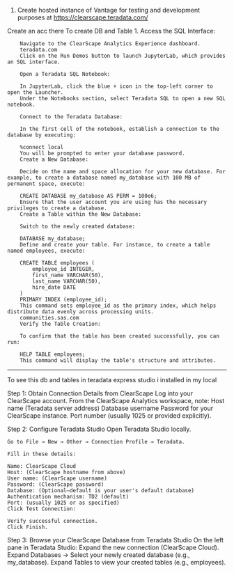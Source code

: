 1. Create hosted instance of Vantage for testing and development purposes at 
https://clearscape.teradata.com/

Create an acc there
To create DB and Table
    1. Access the SQL Interface:

        Navigate to the ClearScape Analytics Experience dashboard.​
        teradata.com 
        Click on the Run Demos button to launch JupyterLab, which provides an SQL interface.​
         
        Open a Teradata SQL Notebook:

        In JupyterLab, click the blue + icon in the top-left corner to open the Launcher.​
        Under the Notebooks section, select Teradata SQL to open a new SQL notebook.​

        Connect to the Teradata Database:

        In the first cell of the notebook, establish a connection to the database by executing:​
         
        %connect local
        You will be prompted to enter your database password.​
        Create a New Database:

        Decide on the name and space allocation for your new database. For example, to create a database named my_database with 100 MB of permanent space, execute:​
        
        CREATE DATABASE my_database AS PERM = 100e6;
        Ensure that the user account you are using has the necessary privileges to create a database.​
        Create a Table within the New Database:

        Switch to the newly created database:​
         
        DATABASE my_database;
        Define and create your table. For instance, to create a table named employees, execute:​
         
        CREATE TABLE employees (
            employee_id INTEGER,
            first_name VARCHAR(50),
            last_name VARCHAR(50),
            hire_date DATE
        )
        PRIMARY INDEX (employee_id);
        This command sets employee_id as the primary index, which helps distribute data evenly across processing units.​
        communities.sas.com
        Verify the Table Creation:

        To confirm that the table has been created successfully, you can run:​
       
        HELP TABLE employees;
        This command will display the table's structure and attributes.

--------------------------------
To see this db and tables in teradata express studio i installed in my local

Step 1: Obtain Connection Details from ClearScape
    Log into your ClearScape account.
    From the ClearScape Analytics workspace, note:
    Host name (Teradata server address)
    Database username
    Password for your ClearScape instance.
    Port number (usually 1025 or provided explicitly).

Step 2: Configure Teradata Studio
    Open Teradata Studio locally.

    Go to File → New → Other → Connection Profile → Teradata.

    Fill in these details:

    Name: ClearScape Cloud
    Host: (ClearScape hostname from above)
    User name: (ClearScape username)
    Password: (ClearScape password)
    Database: (Optional—default is your user's default database)
    Authentication mechanism: TD2 (default)
    Port: (usually 1025 or as specified)
    Click Test Connection:

    Verify successful connection.
    Click Finish.

Step 3: Browse your ClearScape Database from Teradata Studio
    On the left pane in Teradata Studio:
    Expand the new connection (ClearScape Cloud).
    Expand Databases → Select your newly created database (e.g., my_database).
    Expand Tables to view your created tables (e.g., employees).